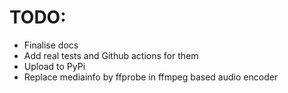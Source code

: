 # TODO:

- Finalise docs
- Add real tests and Github actions for them
- Upload to PyPi
- Replace mediainfo by ffprobe in ffmpeg based audio encoder